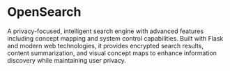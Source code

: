# OpenSearch
A privacy-focused, intelligent search engine with advanced features including concept mapping and system control capabilities. Built with Flask and modern web technologies, it provides encrypted search results, content summarization, and visual concept maps to enhance information discovery while maintaining user privacy.
